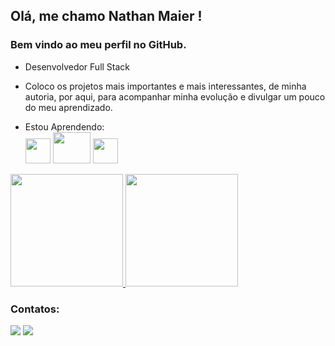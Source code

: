 ## Olá, me chamo Nathan Maier !
### Bem vindo ao meu perfil no GitHub.

- Desenvolvedor Full Stack
- Coloco os projetos mais importantes e mais interessantes, de minha autoria, por aqui, para acompanhar minha evolução e divulgar um pouco do meu
aprendizado.

- Estou Aprendendo: <br>
<img src="https://cdn.jsdelivr.net/gh/devicons/devicon/icons/html5/html5-original.svg" width="40" height="40"/>  <img src="https://cdn.jsdelivr.net/gh/devicons/devicon/icons/css3/css3-original-wordmark.svg" width="60" height="50" /> <img src="https://cdn.jsdelivr.net/gh/devicons/devicon/icons/javascript/javascript-original.svg" width="40" height="40" />

<div>
<a href="https://github.com/NathanMaier">
<img height="180em" src="https://github-readme-stats.vercel.app/api/top-langs/?username=NathanMaier&layout=compact&langs_count=7&theme=dracula"/>
<img height="180em" src="https://github-readme-stats.vercel.app/api?username=NathanMaier&show_icons=true&theme=dracula&include_all_commits=true&count_private=true"/></a>
</div>

          

### Contatos:
  <div>
  <a href="https://www.instagram.com/nathan_matheu.s/" target"_blank"><img src="https://img.shields.io/badge/-Instagram-%23E4405F?style=for-the-badge&logo=instagram&logoColor=white" target="_blank"></a> <a href = "mailto:nathanmaier13@hotmail.com"><img src="https://img.shields.io/badge/Gmail-D14836?style=for-the-badge&logo=gmail&logoColor=white" target="_blank"></a>
  </div>
  

          

          
<!--
**NathanMaier/NathanMaier** is a ✨ _special_ ✨ repository because its `README.md` (this file) appears on your GitHub profile.

Here are some ideas to get you started:

- 🔭 I’m currently working on ...
- 🌱 I’m currently learning ...
- 👯 I’m looking to collaborate on ...
- 🤔 I’m looking for help with ...
- 💬 Ask me about ...
- 📫 How to reach me: ...
- 😄 Pronouns: ...
- ⚡ Fun fact: ...
-->
